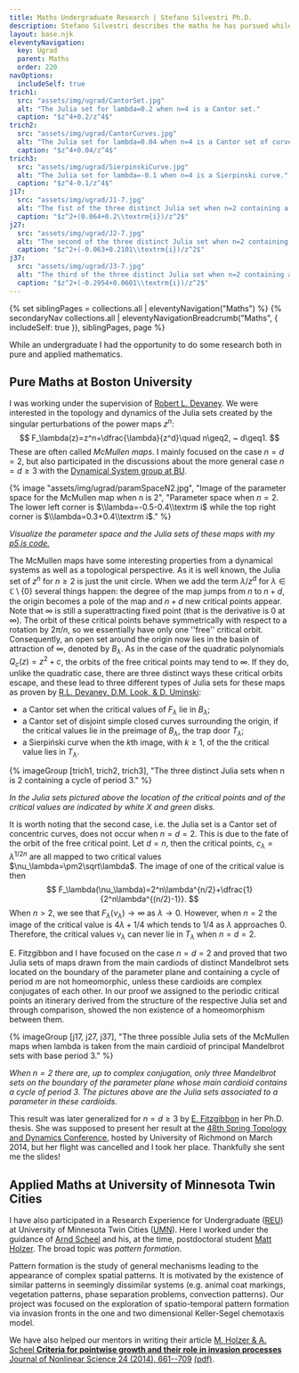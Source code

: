```yaml
---
title: Maths Undergraduate Research | Stefano Silvestri Ph.D.
description: Stefano Silvestri describes the maths he has pursued while an undergraduate.
layout: base.njk
eleventyNavigation:
  key: Ugrad
  parent: Maths
  order: 220
navOptions:
  includeSelf: true
trich1:
  src: "assets/img/ugrad/CantorSet.jpg"
  alt: "The Julia set for lambda=0.2 when n=4 is a Cantor set."
  caption: "$z^4+0.2/z^4$"
trich2:
  src: "assets/img/ugrad/CantorCurves.jpg"
  alt: "The Julia set for lambda=0.04 when n=4 is a Cantor set of curves."
  caption: "$z^4+0.04/z^4$"
trich3:
  src: "assets/img/ugrad/SierpinskiCurve.jpg"
  alt: "The Julia set for lambda=-0.1 when n=4 is a Sierpinski curve."
  caption: "$z^4-0.1/z^4$"
j17:
  src: "assets/img/ugrad/J1-7.jpg"
  alt: "The fist of the three distinct Julia set when n=2 containing a cycle of period 3."
  caption: "$z^2+(0.064+0.2\\textrm{i})/z^2$"
j27:
  src: "assets/img/ugrad/J2-7.jpg"
  alt: "The second of the three distinct Julia set when n=2 containing a cycle of period 3."
  caption: "$z^2+(-0.063+0.2101\\textrm{i})/z^2$"
j37:
  src: "assets/img/ugrad/J3-7.jpg"
  alt: "The third of the three distinct Julia set when n=2 containing a cycle of period 3."
  caption: "$z^2+(-0.2954+0.0601\\textrm{i})/z^2$"
---
```


{% set siblingPages = collections.all | eleventyNavigation("Maths") %}
{% secondaryNav collections.all | eleventyNavigationBreadcrumb("Maths", { includeSelf: true }), siblingPages, page  %}

While an undergraduate I had the opportunity to do some research both in pure and applied mathematics.


## Pure Maths at Boston University
I was working under the supervision of [Robert L. Devaney](https://math.bu.edu/people/bob/). We were interested in the topology and dynamics of the Julia sets created by the singular perturbations of the power maps $z^n$:
$$
F_\lambda(z)=z^n+\dfrac{\lambda}{z^d}\quad n\geq2, ~ d\geq1.
$$
These are often called *McMullen maps*. I mainly focused on the case $n = d = 2$, but also participated in the discussions about the more general case $n=d\geq3$ with the [Dynamical System group at BU](https://math.bu.edu/dynamics/).

{% image "assets/img/ugrad/paramSpaceN2.jpg", "Image of the parameter space for the McMullen map when n is 2", "Parameter space when $n=2$. The lower left corner is $\\lambda=-0.5-0.4\\textrm i$ while the top right corner is $\\lambda=0.3+0.4\\textrm i$." %}

*Visualize the parameter space and the Julia sets of these maps with my [p5.js code.](https://editor.p5js.org/silvas/full/FJf9cRclo)*

The McMullen maps have some interesting properties from a dynamical systems as well as a topological perspective. As it is well known, the Julia set of $z^{n}$ for $n\geq2$ is just the unit circle. When we add the term $\lambda/z^{d}$ for $\lambda\in\mathbb{C}\setminus\{0\}$ several things happen: the degree of the map jumps from $n$ to $n+d$, the origin becomes a pole of the map and $n+d$ new critical points appear. Note that $\infty$ is still a superattracting fixed point (that is the derivative is $0$ at $\infty$). The orbit of these critical points behave symmetrically with respect to a rotation by $2\pi/n$, so we essentially have only one ''free'' critical orbit. Consequently, an open set around the origin now lies in the basin of attraction of $\infty$, denoted by $B_{\lambda}$. As in the case of the quadratic polynomials $Q_{c}(z)=z^{2}+c$, the orbits of the free critical points may tend to $\infty$. If they do, unlike the quadratic case, there are three distinct ways these critical orbits escape, and these lead to three different types of Julia sets for these maps as proven by [R.L. Devaney, D.M. Look, &amp; D. Uminski](https://mathscinet.ams.org/mathscinet/relay-station?mr=2189680): 
- a Cantor set when the critical values of $F_{\lambda}$ lie in $B_{\lambda}$; 
- a Cantor set of disjoint simple closed curves surrounding the origin, if the critical values lie in the preimage of $B_{\lambda}$, the trap door $T_{\lambda}$; 
- a Sierpi&#324;ski curve when the $k$th image, with $k\geq1$, of the the critical value lies in $T_\lambda$.

{% imageGroup [trich1, trich2, trich3], "The three distinct Julia sets when n is 2 containing a cycle of period 3." %}

*In the Julia sets pictured above the location of the critical points and of the critical values are indicated by white X and green disks.*

It is worth noting that the second case, i.e. the Julia set is a Cantor set of concentric curves, does not occur when $n=d=2$. This is due to the fate of the orbit of the free critical point. Let $d=n$, then the critical points, $c_\lambda=\lambda^{1/2n}$ are all mapped to two critical values $\nu_\lambda=\pm2\sqrt\lambda$. The image of one of the critical value is then
$$
F_\lambda(\nu_\lambda)=2^n\lambda^{n/2}+\dfrac{1}{2^n\lambda^{(n/2)-1}}.
$$
When $n>2$, we see that $F_\lambda(\nu_\lambda)\to\infty$ as $\lambda\to0$. However, when $n=2$ the image of the critical value is $4\lambda+1/4$ which tends to $1/4$ as $\lambda$ approaches $0$. Therefore, the critical values $\nu_\lambda$ can never lie in $T_\lambda$ when $n=d=2$.

E. Fitzgibbon and I have focused on the case $n=d=2$ and proved that two Julia sets of maps drawn from the main cardiods of distinct Mandelbrot sets located on the boundary of the parameter plane and containing a cycle of period $m$ are not homeomorphic, unless these cardioids are complex conjugates of each other. In our proof we assigned to the periodic critical points an itinerary derived from the structure of the respective Julia set and through comparison, showed the non existence of a homeomorphism between them.

{% imageGroup [j17, j27, j37], "The three possible Julia sets of the McMullen maps when lambda is taken from the main cardioid of principal Mandelbrot sets with base period 3." %}

*When $n=2$ there are, up to complex conjugation, only three Mandelbrot sets on the boundary of the parameter plane whose main cardioid contains a cycle of period $3$. The pictures above are the Julia sets associated to a parameter in these cardioids.*

This result was later generalized for $n=d\geq3$ by [E. Fitzgibbon](https://hdl.handle.net/2144/15111) in her Ph.D. thesis. She was supposed to present her result at the [48th Spring Topology and Dynamics Conference](https://at.yorku.ca/c/b/i/t/70.htm), hosted by University of Richmond on March 2014, but her flight was cancelled and I took her place. Thankfully she sent me the slides!

## Applied Maths at University of Minnesota Twin Cities
I have also participated in a Research Experience for Undergraduate ([REU](https://www.math.umn.edu/~scheel/reu/reu-opportunities.html)) at University of Minnesota Twin Cities ([UMN](https://www.math.umn.edu)). Here I worked under the guidance of [Arnd Scheel](https://www.math.umn.edu/~scheel/) and his, at the time, postdoctoral student [Matt Holzer](https://math.gmu.edu/~mholzer/). The broad topic was *pattern formation*. 

Pattern formation is the study of general mechanisms leading to the appearance of complex spatial patterns. It is motivated by the existence of similar patterns in seemingly dissimilar systems (e.g. animal coat markings, vegetation patterns, phase separation problems, convection patterns). Our project was focused on the exploration of spatio-temporal pattern formation via invasion fronts in the one and two dimensional Keller-Segel chemotaxis model.

We have also helped our mentors in writing their article [M. Holzer &amp; A. Scheel **Criteria for pointwise growth and their role in invasion processes** Journal of Nonlinear Science 24 (2014), 661--709](https://link.springer.com/article/10.1007/s00332-014-9202-0) [(pdf)](https://www-users.cse.umn.edu/~scheel/preprints/da.pdf).